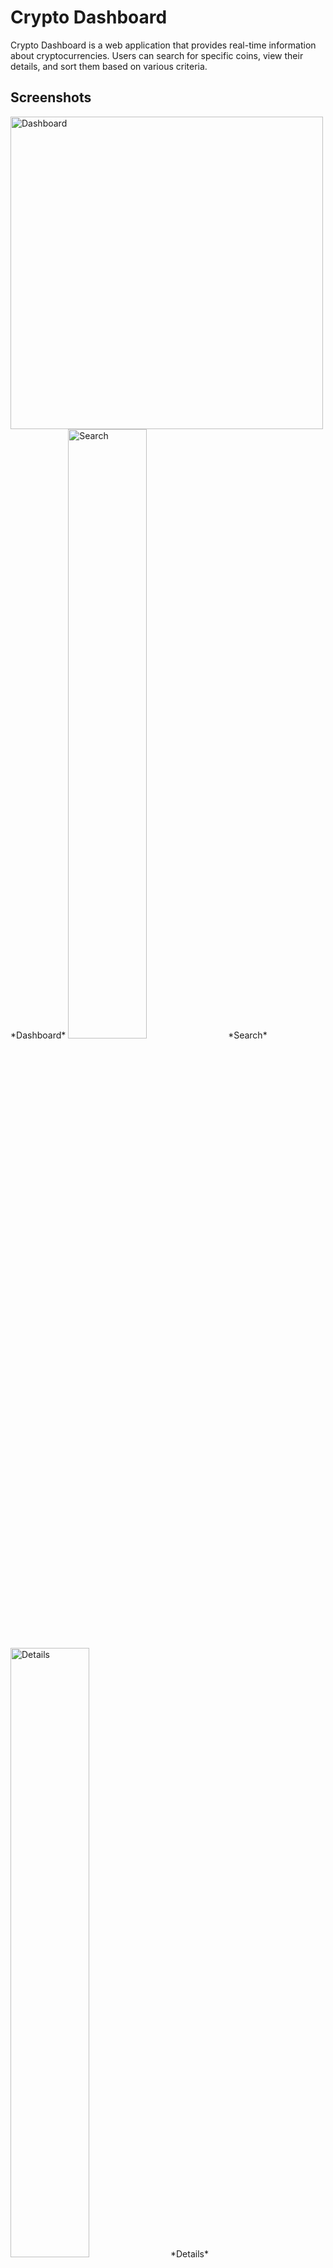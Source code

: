 # Crypto Dashboard

Crypto Dashboard is a web application that provides real-time information about cryptocurrencies. Users can search for specific coins, view their details, and sort them based on various criteria.

## Screenshots

<img src="https://i.ibb.co/y4xfY3Y/image1.png" alt="Dashboard" width="500px">
*Dashboard*

<img src="https://i.ibb.co/TTbV4jY/image2.png" alt="Search" width="50%">
*Search*

<img src="https://i.ibb.co/ZWsvBnQ/image3.png" alt="Details" width="50%">
*Details*

## Features

- Search for coins by name
- Sort coins by price (ascending or descending)
- View coin details such as current price, market cap, price change, etc.
- Select currency for displaying prices (INR, USD, EUR)

## Technologies Used

- React.js
- Material-UI
- Axios

## Installation

To run the project locally, follow these steps:

1. Clone the repository:

```bash
git clone <repository-url>
